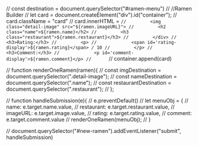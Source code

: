 //     const destination = document.querySelector("#ramen-menu")
//     //Ramen Builder
//     let card = document.createElement("div").id("container");
//     card.className = "card"
//     card.innerHTML =  `
//         <img class="detail-image" src="${ramen.imageURL}">
//         <h2 class="name">${ramen.name}</h2>
//         <h3 class="restaurant">${ramen.restaurant}</h3>
//         </div>
//         <h3>Rating:</h3>
//         <p>
//             <span id='rating-display'>${ramen.rating}</span> / 10
//         </p>
//         <h3>Comment:</h3>
//             <p id='comment-display'>${ramen.comment}</p>
//       `
//       container.append(card)


// function renderOneRamen(ramen){
//     const imgDestination = document.querySelector(".detail-image");
//     const nameDestination = document.querySelector(".name");
//     const restaurantDestination = document.querySelector(".restaurant");
// };

// function handleSubmission(e){
//     e.preventDefault()
//     let menuObj = {
//         name: e.target.name.value,
//         restaurant: e.target.restaurant.value,
//         imageURL: e.target.image.value,
//         rating: e.target.rating.value,
//         comment: e.target.comment.value
//     renderOneRamen(menuObj);
// }


// document.querySelector("#new-ramen").addEventListener("submit", handleSubmission)
